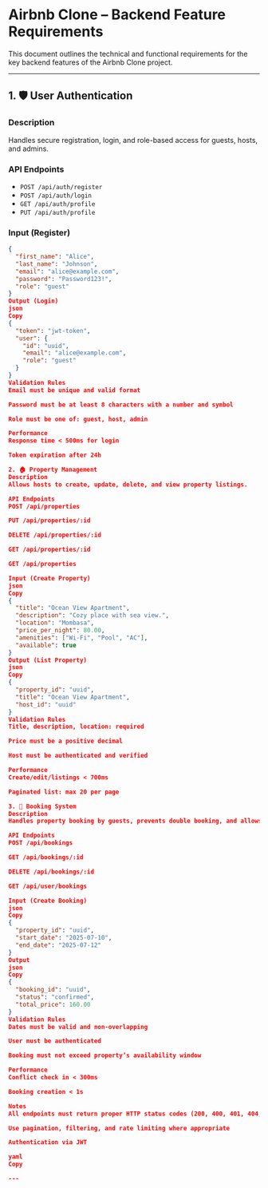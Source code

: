 # Airbnb Clone – Backend Feature Requirements

This document outlines the technical and functional requirements for the key backend features of the Airbnb Clone project.

---

## 1. 🛡️ User Authentication

### Description
Handles secure registration, login, and role-based access for guests, hosts, and admins.

### API Endpoints
- `POST /api/auth/register`  
- `POST /api/auth/login`  
- `GET /api/auth/profile`  
- `PUT /api/auth/profile`

### Input (Register)
```json
{
  "first_name": "Alice",
  "last_name": "Johnson",
  "email": "alice@example.com",
  "password": "Password123!",
  "role": "guest"
}
Output (Login)
json
Copy
{
  "token": "jwt-token",
  "user": {
    "id": "uuid",
    "email": "alice@example.com",
    "role": "guest"
  }
}
Validation Rules
Email must be unique and valid format

Password must be at least 8 characters with a number and symbol

Role must be one of: guest, host, admin

Performance
Response time < 500ms for login

Token expiration after 24h

2. 🏠 Property Management
Description
Allows hosts to create, update, delete, and view property listings.

API Endpoints
POST /api/properties

PUT /api/properties/:id

DELETE /api/properties/:id

GET /api/properties/:id

GET /api/properties

Input (Create Property)
json
Copy
{
  "title": "Ocean View Apartment",
  "description": "Cozy place with sea view.",
  "location": "Mombasa",
  "price_per_night": 80.00,
  "amenities": ["Wi-Fi", "Pool", "AC"],
  "available": true
}
Output (List Property)
json
Copy
{
  "property_id": "uuid",
  "title": "Ocean View Apartment",
  "host_id": "uuid"
}
Validation Rules
Title, description, location: required

Price must be a positive decimal

Host must be authenticated and verified

Performance
Create/edit/listings < 700ms

Paginated list: max 20 per page

3. 📆 Booking System
Description
Handles property booking by guests, prevents double booking, and allows cancellations.

API Endpoints
POST /api/bookings

GET /api/bookings/:id

DELETE /api/bookings/:id

GET /api/user/bookings

Input (Create Booking)
json
Copy
{
  "property_id": "uuid",
  "start_date": "2025-07-10",
  "end_date": "2025-07-12"
}
Output
json
Copy
{
  "booking_id": "uuid",
  "status": "confirmed",
  "total_price": 160.00
}
Validation Rules
Dates must be valid and non-overlapping

User must be authenticated

Booking must not exceed property’s availability window

Performance
Conflict check in < 300ms

Booking creation < 1s

Notes
All endpoints must return proper HTTP status codes (200, 400, 401, 404, 500)

Use pagination, filtering, and rate limiting where appropriate

Authentication via JWT

yaml
Copy

---

